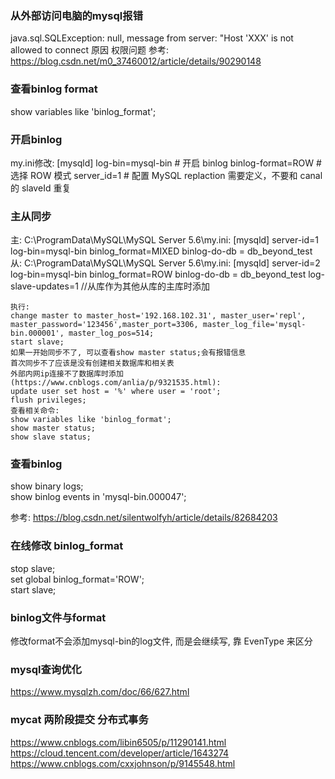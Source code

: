 ### 从外部访问电脑的mysql报错
java.sql.SQLException: null, message from server: "Host 'XXX' is not allowed to connect
原因 权限问题
参考: https://blog.csdn.net/m0_37460012/article/details/90290148


### 查看binlog format
 show variables like 'binlog_format';

 ### 开启binlog

 my.ini修改:
 [mysqld]
log-bin=mysql-bin # 开启 binlog
binlog-format=ROW # 选择 ROW 模式
server_id=1 # 配置 MySQL replaction 需要定义，不要和 canal 的 slaveId 重复

### 主从同步
主:
	C:\ProgramData\MySQL\MySQL Server 5.6\my.ini:
	[mysqld]
	server-id=1
	log-bin=mysql-bin
	binlog_format=MIXED
	binlog-do-db = db_beyond_test
从:
	C:\ProgramData\MySQL\MySQL Server 5.6\my.ini:
	[mysqld]
	server-id=2
	log-bin=mysql-bin
	binlog_format=ROW
	binlog-do-db = db_beyond_test
	log-slave-updates=1 //从库作为其他从库的主库时添加
	
	执行:
	change master to master_host='192.168.102.31', master_user='repl', master_password='123456',master_port=3306, master_log_file='mysql-bin.000001', master_log_pos=514;
	start slave;
	如果一开始同步不了, 可以查看show master status;会有报错信息
	首次同步不了应该是没有创建相关数据库和相关表
	外部内网ip连接不了数据库时添加(https://www.cnblogs.com/anlia/p/9321535.html):
	update user set host = '%' where user = 'root';
	flush privileges;
	查看相关命令:
	show variables like 'binlog_format';
	show master status;
	show slave status;

### 查看binlog
show binary logs;  
show binlog events in 'mysql-bin.000047';  

参考: https://blog.csdn.net/silentwolfyh/article/details/82684203

### 在线修改 binlog_format
stop slave;  
set global binlog_format='ROW';  
start slave;  

### binlog文件与format
修改format不会添加mysql-bin的log文件, 而是会继续写, 靠 EvenType 来区分

### mysql查询优化
https://www.mysqlzh.com/doc/66/627.html


### mycat 两阶段提交 分布式事务
https://www.cnblogs.com/libin6505/p/11290141.html
https://cloud.tencent.com/developer/article/1643274
https://www.cnblogs.com/cxxjohnson/p/9145548.html